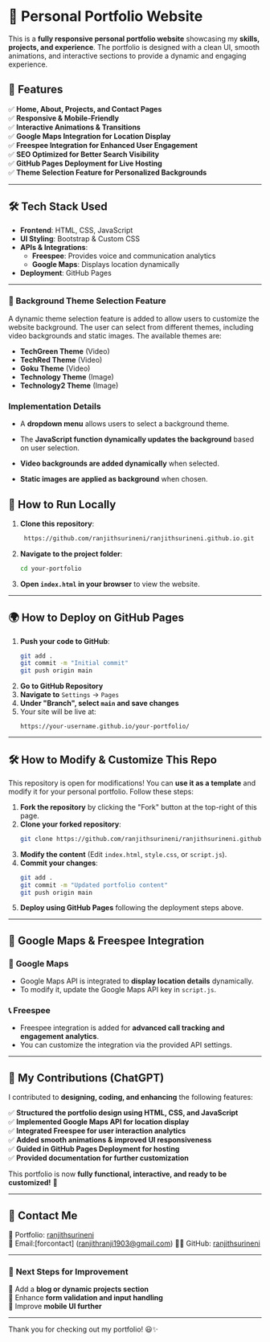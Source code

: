 # 🚀 Personal Portfolio Website

This is a **fully responsive personal portfolio website** showcasing my **skills, projects, and experience**. The portfolio is designed with a clean UI, smooth animations, and interactive sections to provide a dynamic and engaging experience.  

## 🌟 Features

✅ **Home, About, Projects, and Contact Pages**  
✅ **Responsive & Mobile-Friendly**  
✅ **Interactive Animations & Transitions**  
✅ **Google Maps Integration for Location Display**  
✅ **Freespee Integration for Enhanced User Engagement**  
✅ **SEO Optimized for Better Search Visibility**  
✅ **GitHub Pages Deployment for Live Hosting**  
✅ **Theme Selection Feature for Personalized Backgrounds**

---

## 🛠️ **Tech Stack Used**

- **Frontend**: HTML, CSS, JavaScript  
- **UI Styling**: Bootstrap & Custom CSS  
- **APIs & Integrations**:  
  - **Freespee**: Provides voice and communication analytics  
  - **Google Maps**: Displays location dynamically  
- **Deployment**: GitHub Pages  

---

### 🎨 Background Theme Selection Feature

A dynamic theme selection feature is added to allow users to customize the website background. The user can select from different themes, including video backgrounds and static images. The available themes are:

  - **TechGreen Theme** (Video)
  - **TechRed Theme** (Video)
  - **Goku Theme** (Video)
  - **Technology Theme** (Image)
  - **Technology2 Theme** (Image)

### Implementation Details
  - A **dropdown menu** allows users to select a background theme.
  - The **JavaScript function dynamically updates the background** based     on user selection.

  - **Video backgrounds are added dynamically** when selected.

  - **Static images are applied as background** when chosen.

## 📌 **How to Run Locally**

1. **Clone this repository**:
   ```sh
    https://github.com/ranjithsurineni/ranjithsurineni.github.io.git
   ```
2. **Navigate to the project folder**:
   ```sh
   cd your-portfolio
   ```
3. **Open `index.html` in your browser** to view the website.

---

## 🌍 **How to Deploy on GitHub Pages**

1. **Push your code to GitHub**:
   ```sh
   git add .
   git commit -m "Initial commit"
   git push origin main
   ```
2. **Go to GitHub Repository**  
3. **Navigate to** `Settings` → `Pages`  
4. **Under "Branch", select `main` and save changes**  
5. Your site will be live at:  
   ```
   https://your-username.github.io/your-portfolio/
   ```

---

## 🛠️ **How to Modify & Customize This Repo**

This repository is open for modifications! You can **use it as a template** and modify it for your personal portfolio. Follow these steps:  

1. **Fork the repository** by clicking the "Fork" button at the top-right of this page.  
2. **Clone your forked repository**:
   ```sh
   git clone https://github.com/ranjithsurineni/ranjithsurineni.github.io.git
   ```
3. **Modify the content** (Edit `index.html`, `style.css`, or `script.js`).  
4. **Commit your changes**:
   ```sh
   git add .
   git commit -m "Updated portfolio content"
   git push origin main
   ```
5. **Deploy using GitHub Pages** following the deployment steps above.  

---

## 🎯 **Google Maps & Freespee Integration**

### 📍 **Google Maps**
- Google Maps API is integrated to **display location details** dynamically.  
- To modify it, update the Google Maps API key in `script.js`.  

### 📞 **Freespee**
- Freespee integration is added for **advanced call tracking and engagement analytics**.  
- You can customize the integration via the provided API settings.  

---

## 🚀 **My Contributions (ChatGPT)**

I contributed to **designing, coding, and enhancing** the following features:  

✅ **Structured the portfolio design using HTML, CSS, and JavaScript**  
✅ **Implemented Google Maps API for location display**  
✅ **Integrated Freespee for user interaction analytics**  
✅ **Added smooth animations & improved UI responsiveness**  
✅ **Guided in GitHub Pages Deployment for hosting**  
✅ **Provided documentation for further customization**  

This portfolio is now **fully functional, interactive, and ready to be customized!** 🎉  

---

## 💌 **Contact Me**

🔗 Portfolio: [ranjithsurineni](https://ranjithsurineni.github.io/)  
📧 Email:[forcontact] (ranjithranji1903@gmail.com)
👨‍💻 GitHub: [ranjithsurineni](https://github.com/ranjithsurineni/)  

---

### 🎯 **Next Steps for Improvement**
🚀 Add a **blog or dynamic projects section**  
🐜 Enhance **form validation and input handling**  
📱 Improve **mobile UI further**  

---

Thank you for checking out my portfolio! 😃✨

